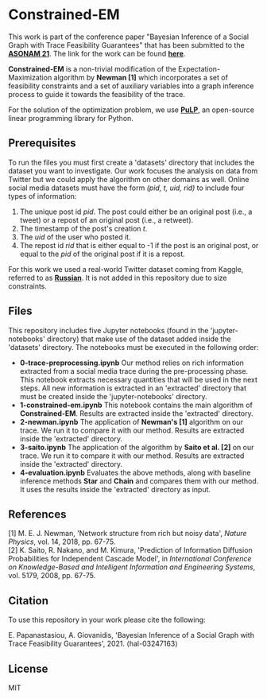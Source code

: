 # Constrained-EM

This work is part of the conference paper "Bayesian Inference of a Social Graph with Trace Feasibility Guarantees" that has been submitted to the **[ASONAM 21](http://asonam.cpsc.ucalgary.ca/2021/)**. The link for the work can be found **[here](https://hal.archives-ouvertes.fr/hal-03247163)**.

**Constrained-EM** is a non-trivial modification of the Expectation-Maximization algorithm by **Newman [1]** which incorporates a set of feasibility constraints and a set of auxiliary variables into a graph inference process to guide it towards the feasibility of the trace. 

For the solution of the optimization problem, we use **[PuLP](https://pypi.org/project/PuLP/)**, an open-source linear programming library for Python.

## Prerequisites

To run the files you must first create a 'datasets' directory that includes the dataset you want to investigate. Our work focuses the analysis on data from Twitter but we could apply the algorithm on other domains as well. Online social media datasets must have the form *(pid, t, uid, rid)* to include four types of information: 
1. The unique post id *pid*. The post could either be an original post (i.e., a tweet) or a repost of an original post (i.e., a retweet).
2. The timestamp of the post's creation *t*.
3. The *uid* of the user who posted it.
4. The repost id *rid* that is either equal to -1 if the post is an original post, or equal to the *pid* of the original post if it is a repost. 

For this work we used a real-world Twitter dataset coming from Kaggle, referred to as **[Russian](https://www.kaggle.com/borisch/russian-election-2018-twitter)**. It is not added in this repository due to size constraints.

## Files

This repository includes five Jupyter notebooks (found in the 'jupyter-notebooks' directory) that make use of the dataset added inside the 'datasets' directory. The notebooks must be executed in the following order:
- **0-trace-preprocessing.ipynb**
Our method relies on rich information extracted from a social media trace during the pre-processing phase. This notebook extracts necessary quantities that will be used in the next steps. All new information is extracted in an 'extracted' directory that must be created inside the 'jupyter-notebooks' directory.
- **1-constrained-em.ipynb**
This notebook contains the main algorithm of **Constrained-EM**. Results are extracted inside the 'extracted' directory.
- **2-newman.ipynb**
The application of **Newman's [1]** algorithm on our trace. We run it to compare it with our method. Results are extracted inside the 'extracted' directory.
- **3-saito.ipynb**
The application of the algorithm by **Saito et al. [2]** on our trace. We run it to compare it with our method. Results are extracted inside the 'extracted' directory.
- **4-evaluation.ipynb**
Evaluates the above methods, along with baseline inference methods **Star** and **Chain** and compares them with our method. It uses the results inside the 'extracted' directory as input.

## References
[1] M. E. J. Newman, 'Network structure from rich but noisy data', *Nature Physics*, vol. 14, 2018, pp. 67-75.  
[2] K. Saito, R. Nakano, and M. Kimura, 'Prediction of Information Diffusion Probabilities for Independent Cascade Model', in *International Conference on Knowledge-Based and Intelligent Information and Engineering Systems*, vol. 5179, 2008, pp. 67-75.

## Citation

To use this repository in your work please cite the following: 

E. Papanastasiou, A. Giovanidis, 'Bayesian Inference of a Social Graph with Trace Feasibility Guarantees', 2021. ⟨hal-03247163⟩

## License

MIT

